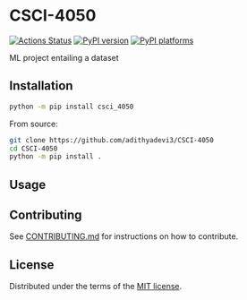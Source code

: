 # CSCI-4050

[![Actions Status][actions-badge]][actions-link]
[![PyPI version][pypi-version]][pypi-link]
[![PyPI platforms][pypi-platforms]][pypi-link]

ML project entailing a dataset

## Installation

```bash
python -m pip install csci_4050
```

From source:
```bash
git clone https://github.com/adithyadevi3/CSCI-4050
cd CSCI-4050
python -m pip install .
```

## Usage


## Contributing

See [CONTRIBUTING.md](CONTRIBUTING.md) for instructions on how to contribute.

## License

Distributed under the terms of the [MIT license](LICENSE).


<!-- prettier-ignore-start -->
[actions-badge]:            https://github.com/adithyadevi3/CSCI-4050/workflows/CI/badge.svg
[actions-link]:             https://github.com/adithyadevi3/CSCI-4050/actions
[pypi-link]:                https://pypi.org/project/CSCI-4050/
[pypi-platforms]:           https://img.shields.io/pypi/pyversions/CSCI-4050
[pypi-version]:             https://img.shields.io/pypi/v/CSCI-4050
<!-- prettier-ignore-end -->
